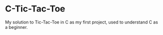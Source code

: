 # C-Tic-Tac-Toe
My solution to Tic-Tac-Toe in C as my first project, used to understand C as a beginner.
